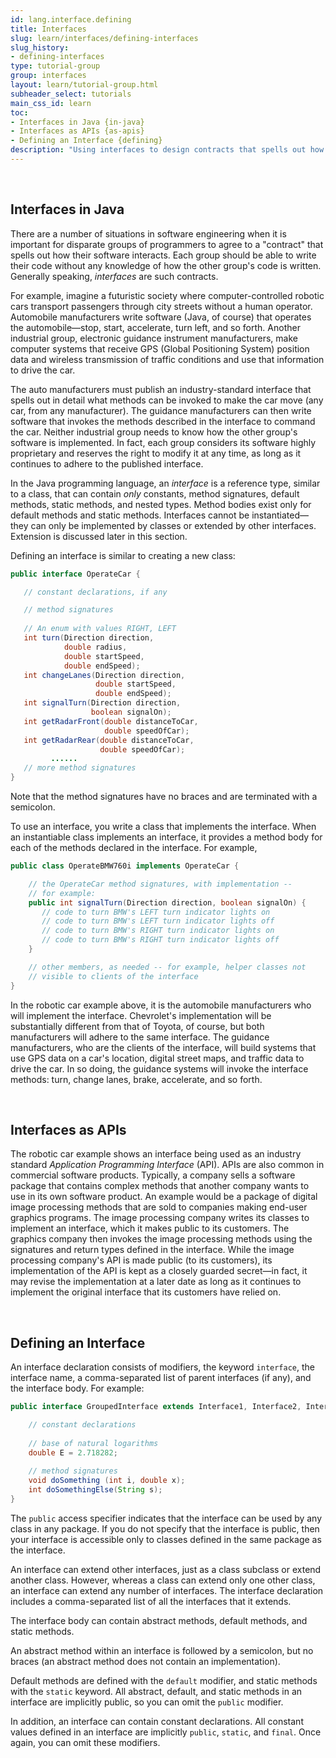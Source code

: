 ```yaml
---
id: lang.interface.defining
title: Interfaces
slug: learn/interfaces/defining-interfaces
slug_history:
- defining-interfaces
type: tutorial-group
group: interfaces
layout: learn/tutorial-group.html
subheader_select: tutorials
main_css_id: learn
toc:
- Interfaces in Java {in-java}
- Interfaces as APIs {as-apis}
- Defining an Interface {defining}
description: "Using interfaces to design contracts that spells out how their software interacts."
---
```



<a id="in-java">&nbsp;</a>
## Interfaces in Java

There are a number of situations in software engineering when it is important for disparate groups of programmers to agree to a "contract" that spells out how their software interacts. Each group should be able to write their code without any knowledge of how the other group's code is written. Generally speaking, _interfaces_ are such contracts.

For example, imagine a futuristic society where computer-controlled robotic cars transport passengers through city streets without a human operator. Automobile manufacturers write software (Java, of course) that operates the automobile—stop, start, accelerate, turn left, and so forth. Another industrial group, electronic guidance instrument manufacturers, make computer systems that receive GPS (Global Positioning System) position data and wireless transmission of traffic conditions and use that information to drive the car.

The auto manufacturers must publish an industry-standard interface that spells out in detail what methods can be invoked to make the car move (any car, from any manufacturer). The guidance manufacturers can then write software that invokes the methods described in the interface to command the car. Neither industrial group needs to know how the other group's software is implemented. In fact, each group considers its software highly proprietary and reserves the right to modify it at any time, as long as it continues to adhere to the published interface.

In the Java programming language, an _interface_ is a reference type, similar to a class, that can contain _only_ constants, method signatures, default methods, static methods, and nested types. Method bodies exist only for default methods and static methods. Interfaces cannot be instantiated—they can only be implemented by classes or extended by other interfaces. Extension is discussed later in this section.

Defining an interface is similar to creating a new class:

```java
public interface OperateCar {

   // constant declarations, if any

   // method signatures
   
   // An enum with values RIGHT, LEFT
   int turn(Direction direction,
            double radius,
            double startSpeed,
            double endSpeed);
   int changeLanes(Direction direction,
                   double startSpeed,
                   double endSpeed);
   int signalTurn(Direction direction,
                  boolean signalOn);
   int getRadarFront(double distanceToCar,
                     double speedOfCar);
   int getRadarRear(double distanceToCar,
                    double speedOfCar);
         ......
   // more method signatures
}
```

Note that the method signatures have no braces and are terminated with a semicolon.

To use an interface, you write a class that implements the interface. When an instantiable class implements an interface, it provides a method body for each of the methods declared in the interface. For example,

```java
public class OperateBMW760i implements OperateCar {

    // the OperateCar method signatures, with implementation --
    // for example:
    public int signalTurn(Direction direction, boolean signalOn) {
       // code to turn BMW's LEFT turn indicator lights on
       // code to turn BMW's LEFT turn indicator lights off
       // code to turn BMW's RIGHT turn indicator lights on
       // code to turn BMW's RIGHT turn indicator lights off
    }

    // other members, as needed -- for example, helper classes not 
    // visible to clients of the interface
}
```

In the robotic car example above, it is the automobile manufacturers who will implement the interface. Chevrolet's implementation will be substantially different from that of Toyota, of course, but both manufacturers will adhere to the same interface. The guidance manufacturers, who are the clients of the interface, will build systems that use GPS data on a car's location, digital street maps, and traffic data to drive the car. In so doing, the guidance systems will invoke the interface methods: turn, change lanes, brake, accelerate, and so forth.


<a id="as-apis">&nbsp;</a>
## Interfaces as APIs

The robotic car example shows an interface being used as an industry standard _Application Programming Interface_ (API). APIs are also common in commercial software products. Typically, a company sells a software package that contains complex methods that another company wants to use in its own software product. An example would be a package of digital image processing methods that are sold to companies making end-user graphics programs. The image processing company writes its classes to implement an interface, which it makes public to its customers. The graphics company then invokes the image processing methods using the signatures and return types defined in the interface. While the image processing company's API is made public (to its customers), its implementation of the API is kept as a closely guarded secret—in fact, it may revise the implementation at a later date as long as it continues to implement the original interface that its customers have relied on.


<a id="defining">&nbsp;</a>
## Defining an Interface

An interface declaration consists of modifiers, the keyword `interface`, the interface name, a comma-separated list of parent interfaces (if any), and the interface body. For example:

```java
public interface GroupedInterface extends Interface1, Interface2, Interface3 {

    // constant declarations
    
    // base of natural logarithms
    double E = 2.718282;
 
    // method signatures
    void doSomething (int i, double x);
    int doSomethingElse(String s);
}
```

The `public` access specifier indicates that the interface can be used by any class in any package. If you do not specify that the interface is public, then your interface is accessible only to classes defined in the same package as the interface.

An interface can extend other interfaces, just as a class subclass or extend another class. However, whereas a class can extend only one other class, an interface can extend any number of interfaces. The interface declaration includes a comma-separated list of all the interfaces that it extends.

The interface body can contain abstract methods, default methods, and static methods. 

An abstract method within an interface is followed by a semicolon, but no braces (an abstract method does not contain an implementation). 

Default methods are defined with the `default` modifier, and static methods with the `static` keyword. All abstract, default, and static methods in an interface are implicitly public, so you can omit the `public` modifier.

In addition, an interface can contain constant declarations. All constant values defined in an interface are implicitly `public`, `static`, and `final`. Once again, you can omit these modifiers.


